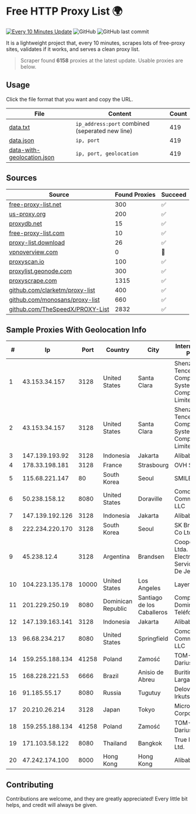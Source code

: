 
# Free HTTP Proxy List 🌍

[![Every 10 Minutes Update](https://github.com/mertguvencli/http-proxy-list/actions/workflows/main.yml/badge.svg?branch=main)](https://github.com/mertguvencli/http-proxy-list/actions/workflows/main.yml)
![GitHub](https://img.shields.io/github/license/mertguvencli/http-proxy-list)
![GitHub last commit](https://img.shields.io/github/last-commit/mertguvencli/http-proxy-list)

It is a lightweight project that, every 10 minutes, scrapes lots of free-proxy sites, validates if it works, and serves a clean proxy list.


> Scraper found **6158** proxies at the latest update. Usable proxies are below.

## Usage

Click the file format that you want and copy the URL.


|File|Content|Count|
|----|-------|-----|
|[data.txt](https://raw.githubusercontent.com/mertguvencli/http-proxy-list/main/proxy-list/data.txt)|`ip_address:port` combined (seperated new line)|419|
|[data.json](https://raw.githubusercontent.com/mertguvencli/http-proxy-list/main/proxy-list/data.json)|`ip, port`|419|
|[data-with-geolocation.json](https://raw.githubusercontent.com/mertguvencli/http-proxy-list/main/proxy-list/data-with-geolocation.json)|`ip, port, geolocation`|419|

## Sources

|Source|Found Proxies|Succeed|
|------|-------------|-------|
|[free-proxy-list.net](https://free-proxy-list.net)|300|✅|
|[us-proxy.org](https://www.us-proxy.org)|200|✅|
|[proxydb.net](http://proxydb.net)|15|✅|
|[free-proxy-list.com](https://free-proxy-list.com/?page=&port=&type%5B%5D=http&type%5B%5D=https&up_time=0&search=Search)|10|✅|
|[proxy-list.download](https://www.proxy-list.download/HTTP)|26|✅|
|[vpnoverview.com](https://vpnoverview.com/privacy/anonymous-browsing/free-proxy-servers)|0|🚫|
|[proxyscan.io](https://www.proxyscan.io)|100|✅|
|[proxylist.geonode.com](https://proxylist.geonode.com/api/proxy-list?limit=300&page=1&sort_by=lastChecked&sort_type=desc&protocols=http,https)|300|✅|
|[proxyscrape.com](https://api.proxyscrape.com/v2/?request=displayproxies&protocol=http&timeout=10000&country=all&ssl=all&anonymity=all)|1315|✅|
|[github.com/clarketm/proxy-list](https://raw.githubusercontent.com/clarketm/proxy-list/master/proxy-list-raw.txt)|400|✅|
|[github.com/monosans/proxy-list](https://raw.githubusercontent.com/monosans/proxy-list/main/proxies/http.txt)|660|✅|
|[github.com/TheSpeedX/PROXY-List](https://raw.githubusercontent.com/TheSpeedX/PROXY-List/master/http.txt)|2832|✅|


## Sample Proxies With Geolocation Info

|#|Ip|Port|Country|City|Internet Service Provider|
|-|--|----|-------|----|-------------------------|
|1|43.153.34.157|3128|United States|Santa Clara|Shenzhen Tencent Computer Systems Company Limited|
|2|43.153.34.157|3128|United States|Santa Clara|Shenzhen Tencent Computer Systems Company Limited|
|3|147.139.193.92|3128|Indonesia|Jakarta|Alibaba.com LLC|
|4|178.33.198.181|3128|France|Strasbourg|OVH SAS|
|5|115.68.221.147|80|South Korea|Seoul|SMILESERV|
|6|50.238.158.12|8080|United States|Doraville|Comcast Cable Communications, LLC|
|7|147.139.192.126|3128|Indonesia|Jakarta|Alibaba.com LLC|
|8|222.234.220.170|3128|South Korea|Seoul|SK Broadband Co Ltd|
|9|45.238.12.4|3128|Argentina|Brandsen|Cooperativa Ltda. De Electricidad Y Servicios Anexos De Jeppenner|
|10|104.223.135.178|10000|United States|Los Angeles|LayerHost|
|11|201.229.250.19|8080|Dominican Republic|Santiago de los Caballeros|Compañía Dominicana de Teléfonos S. A.|
|12|147.139.163.141|3128|Indonesia|Jakarta|Alibaba.com LLC|
|13|96.68.234.217|8080|United States|Springfield|Comcast Cable Communications, LLC|
|14|159.255.188.134|41258|Poland|Zamość|TOM-NET s.c. Dariusz Koper|
|15|168.228.221.53|6666|Brazil|Anisio de Abreu|Buritinet Banda Larga|
|16|91.185.55.17|8080|Russia|Tugutuy|Delovaya Set' - Irkutsk|
|17|20.210.26.214|3128|Japan|Tokyo|Microsoft Corporation|
|18|159.255.188.134|41258|Poland|Zamość|TOM-NET s.c. Dariusz Koper|
|19|171.103.58.122|8080|Thailand|Bangkok|True Internet Co., Ltd.|
|20|47.242.174.100|8000|Hong Kong|Hong Kong|Alibaba.com LLC|



## Contributing

Contributions are welcome, and they are greatly appreciated! Every
little bit helps, and credit will always be given.

